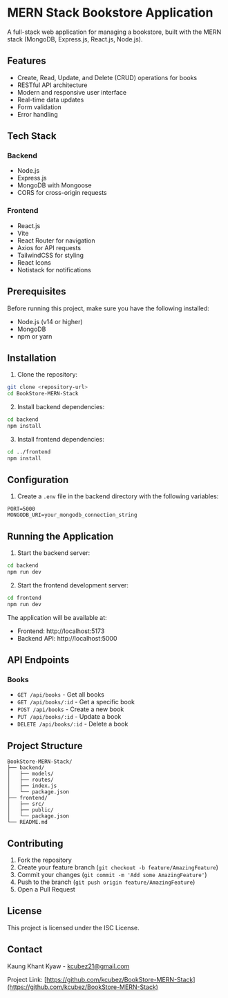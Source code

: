 # MERN Stack Bookstore Application

A full-stack web application for managing a bookstore, built with the MERN stack (MongoDB, Express.js, React.js, Node.js).

## Features

- Create, Read, Update, and Delete (CRUD) operations for books
- RESTful API architecture
- Modern and responsive user interface
- Real-time data updates
- Form validation
- Error handling

## Tech Stack

### Backend
- Node.js
- Express.js
- MongoDB with Mongoose
- CORS for cross-origin requests

### Frontend
- React.js
- Vite
- React Router for navigation
- Axios for API requests
- TailwindCSS for styling
- React Icons
- Notistack for notifications

## Prerequisites

Before running this project, make sure you have the following installed:
- Node.js (v14 or higher)
- MongoDB
- npm or yarn

## Installation

1. Clone the repository:
```bash
git clone <repository-url>
cd BookStore-MERN-Stack
```

2. Install backend dependencies:
```bash
cd backend
npm install
```

3. Install frontend dependencies:
```bash
cd ../frontend
npm install
```

## Configuration

1. Create a `.env` file in the backend directory with the following variables:
```
PORT=5000
MONGODB_URI=your_mongodb_connection_string
```

## Running the Application

1. Start the backend server:
```bash
cd backend
npm run dev
```

2. Start the frontend development server:
```bash
cd frontend
npm run dev
```

The application will be available at:
- Frontend: http://localhost:5173
- Backend API: http://localhost:5000

## API Endpoints

### Books
- `GET /api/books` - Get all books
- `GET /api/books/:id` - Get a specific book
- `POST /api/books` - Create a new book
- `PUT /api/books/:id` - Update a book
- `DELETE /api/books/:id` - Delete a book

## Project Structure

```
BookStore-MERN-Stack/
├── backend/
│   ├── models/
│   ├── routes/
│   ├── index.js
│   └── package.json
├── frontend/
│   ├── src/
│   ├── public/
│   └── package.json
└── README.md
```

## Contributing

1. Fork the repository
2. Create your feature branch (`git checkout -b feature/AmazingFeature`)
3. Commit your changes (`git commit -m 'Add some AmazingFeature'`)
4. Push to the branch (`git push origin feature/AmazingFeature`)
5. Open a Pull Request

## License

This project is licensed under the ISC License.

## Contact

Kaung Khant Kyaw - kcubez21@gmail.com

Project Link: [https://github.com/kcubez/BookStore-MERN-Stack](https://github.com/kcubez/BookStore-MERN-Stack)
